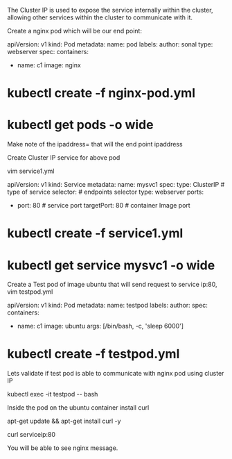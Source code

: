 The Cluster IP is used to expose the service internally within the cluster,
allowing other services within the cluster to communicate with it.

Create a nginx pod which will be our end point:

apiVersion: v1
kind: Pod
metadata:
 name: pod
 labels:
  author: sonal
  type: webserver
spec:
 containers:
  - name: c1
    image: nginx

# kubectl create -f nginx-pod.yml

# kubectl get pods -o wide

Make note of the ipaddress= that will the end point ipaddress

Create Cluster IP service for above pod

vim service1.yml

apiVersion: v1
kind: Service
metadata:
 name: mysvc1
spec:
 type: ClusterIP  # type of service
 selector: # endpoints selector
  type: webserver
 ports:
  - port: 80 # service port
    targetPort: 80 # container Image port

#  kubectl create -f service1.yml
# kubectl get service mysvc1 -o wide

Create a Test pod of image ubuntu that will send request to service ip:80,
vim testpod.yml

apiVersion: v1
kind: Pod
metadata:
 name: testpod
 labels:
  author: 
spec:
 containers:
  - name: c1
    image: ubuntu
    args: [/bin/bash, -c, 'sleep 6000']

# kubectl create -f testpod.yml


Lets validate if test pod is able to communicate with nginx pod using cluster IP


kubectl exec -it testpod -- bash

Inside the pod on the ubuntu container install curl

apt-get update && apt-get install curl -y

curl serviceip:80

You will be able to see nginx message.

